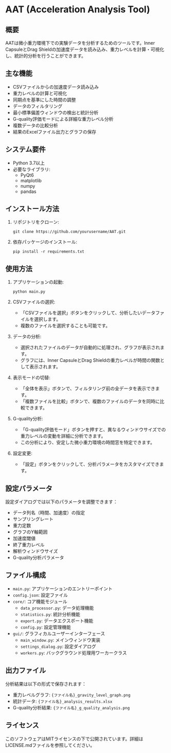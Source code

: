 # AAT (Acceleration Analysis Tool)

## 概要
AATは微小重力環境下での実験データを分析するためのツールです。Inner CapsuleとDrag Shieldの加速度データを読み込み、重力レベルを計算・可視化し、統計的分析を行うことができます。

## 主な機能
- CSVファイルからの加速度データ読み込み
- 重力レベルの計算と可視化
- 同期点を基準にした時間の調整
- データのフィルタリング
- 最小標準偏差ウィンドウの検出と統計分析
- G-quality評価モードによる詳細な重力レベル分析
- 複数データの比較分析
- 結果のExcelファイル出力とグラフの保存

## システム要件
- Python 3.7以上
- 必要なライブラリ:
  - PyQt6
  - matplotlib
  - numpy
  - pandas

## インストール方法
1. リポジトリをクローン:
   ```
   git clone https://github.com/yourusername/AAT.git
   ```

2. 依存パッケージのインストール:
   ```
   pip install -r requirements.txt
   ```

## 使用方法
1. アプリケーションの起動:
   ```
   python main.py
   ```

2. CSVファイルの選択:
   - 「CSVファイルを選択」ボタンをクリックして、分析したいデータファイルを選択します。
   - 複数のファイルを選択することも可能です。

3. データの分析:
   - 選択されたファイルのデータが自動的に処理され、グラフが表示されます。
   - グラフには、Inner CapsuleとDrag Shieldの重力レベルが時間の関数として表示されます。

4. 表示モードの切替:
   - 「全体を表示」ボタンで、フィルタリング前の全データを表示できます。
   - 「複数ファイルを比較」ボタンで、複数のファイルのデータを同時に比較できます。

5. G-quality分析:
   - 「G-quality評価モード」ボタンを押すと、異なるウィンドウサイズでの重力レベルの変動を詳細に分析できます。
   - この分析により、安定した微小重力環境の時間窓を特定できます。

6. 設定変更:
   - 「設定」ボタンをクリックして、分析パラメータをカスタマイズできます。

## 設定パラメータ
設定ダイアログでは以下のパラメータを調整できます：
- データ列名（時間、加速度）の指定
- サンプリングレート
- 重力定数
- グラフのY軸範囲
- 加速度閾値
- 終了重力レベル
- 解析ウィンドウサイズ
- G-quality分析パラメータ

## ファイル構成
- `main.py`: アプリケーションのエントリーポイント
- `config.json`: 設定ファイル
- `core/`: コア機能モジュール
  - `data_processor.py`: データ処理機能
  - `statistics.py`: 統計分析機能
  - `export.py`: データエクスポート機能
  - `config.py`: 設定管理機能
- `gui/`: グラフィカルユーザーインターフェース
  - `main_window.py`: メインウィンドウ実装
  - `settings_dialog.py`: 設定ダイアログ
  - `workers.py`: バックグラウンド処理用ワーカークラス

## 出力ファイル
分析結果は以下の形式で保存されます：
- 重力レベルグラフ: `{ファイル名}_gravity_level_graph.png`
- 統計データ: `{ファイル名}_analysis_results.xlsx`
- G-quality分析結果: `{ファイル名}_g_quality_analysis.png`

## ライセンス
このソフトウェアはMITライセンスの下で公開されています。詳細はLICENSE.mdファイルを参照してください。
